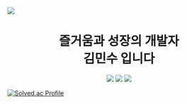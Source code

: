 <img src="https://capsule-render.vercel.app/api?type=waving&height=300&color=gradient&text=안녕하세요&section=header&reversal=false&textBg=false&fontAlignY=40&desc=반갑습니다!&descSize=40"/>

<div align ="center">
  <h1>즐거움과 성장의 개발자<br>
    김민수 입니다</h3> 
</div>

<div align ="center">
  <img src="https://img.shields.io/badge/CSharp-512BD4?style=flat-square&logo=csharp&logoColor=white"/>
  <img src="https://img.shields.io/badge/Unity-555555?style=flat-square&logo=unity&logoColor=white"/>
  <img src="https://img.shields.io/badge/Cpp-00599C?style=flat-square&logo=cplusplus&logoColor=white"/>
</div>

[![Solved.ac Profile](http://mazassumnida.wtf/api/v2/generate_badge?boj=zminsu5)](https://solved.ac/zminsu5/)

